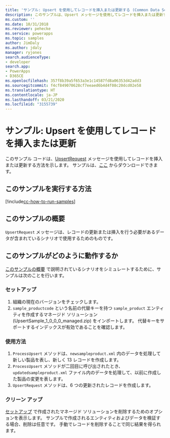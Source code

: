 ```yaml
---
title: 'サンプル: Upsert を使用してレコードを挿入または更新する (Common Data Service) | Microsoft Docs'
description: このサンプルは、Upsert メッセージを使用してレコードを挿入または更新する方法を示します。
ms.custom: ''
ms.date: 10/31/2018
ms.reviewer: pehecke
ms.service: powerapps
ms.topic: samples
author: JimDaly
ms.author: jdaly
manager: ryjones
search.audienceType:
- developer
search.app:
- PowerApps
- D365CE
ms.openlocfilehash: 357f8b39a5f653a3e1c14587fd8a06353d42add3
ms.sourcegitcommit: f4cf849070628cf7eeaed6b4d4f08c20dcd02e58
ms.translationtype: HT
ms.contentlocale: ja-JP
ms.lasthandoff: 03/21/2020
ms.locfileid: "3155739"
---
```

# <a name="sample-insert-or-update-a-record-using-upsert"></a>サンプル: Upsert を使用してレコードを挿入または更新

<!-- https://docs.microsoft.com/dynamics365/customer-engagement/developer/sample-insert-update-record-upsert -->

このサンプル コードは、[UpsertRequest](https://docs.microsoft.com/dotnet/api/microsoft.xrm.sdk.messages.upsertrequest?view=dynamics-general-ce-9) メッセージを使用してレコードを挿入または更新する方法を示します。 サンプルは、[ここ](https://github.com/Microsoft/PowerApps-Samples/tree/master/cds/orgsvc/C%23/InsertRecordUsingUpsert) からダウンロードできます。

## <a name="how-to-run-this-sample"></a>このサンプルを実行する方法

[!include[cc-how-to-run-samples](../../includes/cc-how-to-run-samples.md)]

## <a name="what-this-sample-does"></a>このサンプルの概要

`UpsertRequest` メッセージは、レコードの更新または挿入を行う必要があるデータが含まれているシナリオで使用するためのものです。

## <a name="how-this-sample-works"></a>このサンプルがどのように動作するか

[このサンプルの概要](#what-this-sample-does) で説明されているシナリオをシミュレートするために、サンプルは次のことを行います。

### <a name="setup"></a>セットアップ

1. 組織の現在のバージョンをチェックします。
1. `sample_productcode` という名前の代替キーを持つ `sample_product` エンティティを作成するマネージド ソリューション (UpsertSample_1_0_0_0_managed.zip) をインポートします。 代替キーをサポートするインデックスが有効であることを確認します。

### <a name="demonstrate"></a>使用方法

1. `ProcessUpsert` メソッドは、`newsampleproduct.xml` 内のデータを処理して新しい製品を表し、新しく 13 レコードを作成します。
1. `ProcessUpsert` メソッドが二回目に呼び出されたとき、`updatedsampleproduct.xml` ファイル内のデータを処理して、以前に作成した製品の変更を表します。 
1. `UpsertRequest` メソッドは、6 つの更新されたレコードを作成します。 

### <a name="clean-up"></a>クリーン アップ

[セットアップ](#setup) で作成されたマネージド ソリューションを削除するためのオプションを表示します。 サンプルで作成されるエンティティおよびデータを検証する場合、削除は任意です。 手動でレコードを削除することで同じ結果を得られます。
